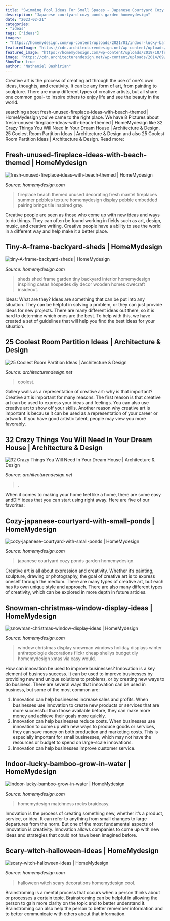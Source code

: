 ```yaml
---
title: "Swimming Pool Ideas For Small Spaces ~ Japanese Courtyard Cozy Ponds Garden Homemydesign"
description: "Japanese courtyard cozy ponds garden homemydesign"
date: "2023-02-21"
categories:
- "ideas"
tags: ["ideas"]
images:
- "https://homemydesign.com/wp-content/uploads/2021/01/indoor-lucky-bamboo-grow-in-water-201x300.jpg"
featuredImage: "https://cdn.architecturendesign.net/wp-content/uploads/2014/08/1446.jpg"
featured_image: "https://homemydesign.com/wp-content/uploads/2019/10/fresh-unused-fireplace-ideas-with-beach-themed.jpg"
image: "https://cdn.architecturendesign.net/wp-content/uploads/2014/09/things-in-your-dream-house-23.jpg"
ShowToc: true
author: "Nathaniel Bashirian"
---
```



Creative art is the process of creating art through the use of one's own ideas, thoughts, and creativity. It can be any form of art, from painting to sculpture. There are many different types of creative artists, but all share one common goal- to inspire others to enjoy life and see the beauty in the world.

	

		
searching about fresh-unused-fireplace-ideas-with-beach-themed | HomeMydesign you've came to the right place. We have 8 Pictures about fresh-unused-fireplace-ideas-with-beach-themed | HomeMydesign like 32 Crazy Things You Will Need In Your Dream House | Architecture &amp; Design, 25 Coolest Room Partition Ideas | Architecture &amp; Design and also 25 Coolest Room Partition Ideas | Architecture &amp; Design. Read more:
		
    
## Fresh-unused-fireplace-ideas-with-beach-themed | HomeMydesign

<img loading=lazy src="https://homemydesign.com/wp-content/uploads/2019/10/fresh-unused-fireplace-ideas-with-beach-themed.jpg" onerror="this.onerror=null;this.src='https://tse2.mm.bing.net/th?id=OIP.ztuqCZsFHtZVXwHFgLqqJAHaJ4&amp;pid=15.1';" alt="fresh-unused-fireplace-ideas-with-beach-themed | HomeMydesign">

_Source: homemydesign.com_

>fireplace beach themed unused decorating fresh mantel fireplaces summer pebbles texture homemydesign display pebble embedded pairing brings tile inspired gray. 

	

Creative people are seen as those who come up with new ideas and ways to do things. They can often be found working in fields such as art, design, music, and creative writing. Creative people have a ability to see the world in a different way and help make it a better place.

    
## Tiny-A-frame-backyard-sheds | HomeMydesign

<img loading=lazy src="https://homemydesign.com/wp-content/uploads/2018/08/tiny-A-frame-backyard-sheds.jpg" onerror="this.onerror=null;this.src='https://tse2.mm.bing.net/th?id=OIP.znhWDYr9ICMNneCFdfp9XAHaLI&amp;pid=15.1';" alt="tiny-A-frame-backyard-sheds | HomeMydesign">

_Source: homemydesign.com_

>sheds shed frame garden tiny backyard interior homemydesign inspiring casas hóspedes diy decor wooden homes owecraft insideout. 

	

Ideas: What are they?
Ideas are something that can be put into any situation. They can be helpful in solving a problem, or they can just provide ideas for new projects. There are many different ideas out there, so it is hard to determine which ones are the best. To help with this, we have created a set of guidelines that will help you find the best ideas for your situation.

    
## 25 Coolest Room Partition Ideas | Architecture &amp; Design

<img loading=lazy src="https://cdn.architecturendesign.net/wp-content/uploads/2014/08/1446.jpg" onerror="this.onerror=null;this.src='https://tse1.mm.bing.net/th?id=OIP.6iDV5z49ztLLQfWfhoEl0AHaJV&amp;pid=15.1';" alt="25 Coolest Room Partition Ideas | Architecture &amp; Design">

_Source: architecturendesign.net_

>coolest. 

	

Gallery walls as a representation of creative art: why is that important?
Creative art is important for many reasons. The first reason is that creative art can be used to express your ideas and feelings. You can also use creative art to show off your skills. Another reason why creative art is important is because it can be used as a representation of your career or artwork. If you have good artistic talent, people may view you more favorably.

    
## 32 Crazy Things You Will Need In Your Dream House | Architecture &amp; Design

<img loading=lazy src="https://cdn.architecturendesign.net/wp-content/uploads/2014/09/things-in-your-dream-house-23.jpg" onerror="this.onerror=null;this.src='https://tse2.mm.bing.net/th?id=OIP.qWMCyqGC1OpH777g5cAKLQHaJQ&amp;pid=15.1';" alt="32 Crazy Things You Will Need In Your Dream House | Architecture &amp; Design">

_Source: architecturendesign.net_

>. 

	

When it comes to making your home feel like a home, there are some easy andDIY ideas that you can start using right away. Here are five of our favorites: 

    
## Cozy-japanese-courtyard-with-small-ponds | HomeMydesign

<img loading=lazy src="https://homemydesign.com/wp-content/uploads/2015/08/cozy-japanese-courtyard-with-small-ponds.jpg" onerror="this.onerror=null;this.src='https://tse1.mm.bing.net/th?id=OIP.Bink_9MKnjxsid4i8hpodAHaJ4&amp;pid=15.1';" alt="cozy-japanese-courtyard-with-small-ponds | HomeMydesign">

_Source: homemydesign.com_

>japanese courtyard cozy ponds garden homemydesign. 

	

Creative art is all about expression and creativity. Whether it’s painting, sculpture, drawing or photography, the goal of creative art is to express oneself through the medium. There are many types of creative art, but each has its own unique style and approach. There are also many different types of creativity, which can be explored in more depth in future articles.

    
## Snowman-christmas-window-display-ideas | HomeMydesign

<img loading=lazy src="https://homemydesign.com/wp-content/uploads/2019/12/snowman-christmas-window-display-ideas.jpg" onerror="this.onerror=null;this.src='https://tse1.mm.bing.net/th?id=OIP.rLQyXnw1bF8BJeT3tK8E-AHaJ4&amp;pid=15.1';" alt="snowman-christmas-window-display-ideas | HomeMydesign">

_Source: homemydesign.com_

>window christmas display snowman windows holiday displays winter anthropologie decorations flickr cheap shellys budget diy homemydesign xmas via easy would. 

	

How can innovation be used to improve businesses?
Innovation is a key element of business success. It can be used to improve businesses by providing new and unique solutions to problems, or by creating new ways to do business. There are several ways that innovation can be used in business, but some of the most common are: 
1. Innovation can help businesses increase sales and profits. When businesses use innovation to create new products or services that are more successful than those available before, they can make more money and achieve their goals more quickly.
2. Innovation can help businesses reduce costs. When businesses use innovation to come up with new ways to produce goods or services, they can save money on both production and marketing costs. This is especially important for small businesses, which may not have the resources or budget to spend on large-scale innovations. 
3. Innovation can help businesses improve customer service.

    
## Indoor-lucky-bamboo-grow-in-water | HomeMydesign

<img loading=lazy src="https://homemydesign.com/wp-content/uploads/2021/01/indoor-lucky-bamboo-grow-in-water-201x300.jpg" onerror="this.onerror=null;this.src='https://tse2.mm.bing.net/th?id=OIP.hvDHWwqG7wkCxTNHxT9pnwAAAA&amp;pid=15.1';" alt="indoor-lucky-bamboo-grow-in-water | HomeMydesign">

_Source: homemydesign.com_

>homemydesign matchness rocks braideasy. 

	

Innovation is the process of creating something new, whether it’s a product, service, or idea. It can refer to anything from small changes to large departures from the norm. But one of the most fundamental aspects of innovation is creativity. Innovation allows companies to come up with new ideas and strategies that could not have been imagined before.

    
## Scary-witch-halloween-ideas | HomeMydesign

<img loading=lazy src="https://homemydesign.com/wp-content/uploads/2014/09/scary-witch-halloween-ideas.jpg" onerror="this.onerror=null;this.src='https://tse4.mm.bing.net/th?id=OIP.8evDhqxCN08RXIFqNuSIzAHaJ4&amp;pid=15.1';" alt="scary-witch-halloween-ideas | HomeMydesign">

_Source: homemydesign.com_

>halloween witch scary decorations homemydesign cool. 

	

Brainstroming is a mental process that occurs when a person thinks about or processes a certain topic. Brainstroming can be helpful in allowing the person to gain more clarity on the topic and to better understand it. Brainstroming can also help the person to better remember information and to better communicate with others about that information.

